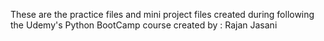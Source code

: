 These are the practice files and mini project files created during following the Udemy's Python BootCamp course
created by : Rajan Jasani
